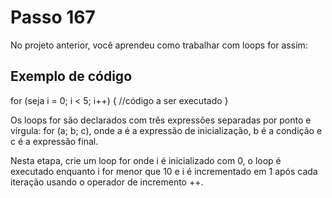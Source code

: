 # Passo 167

No projeto anterior, você aprendeu como trabalhar com loops for assim:

## Exemplo de código

for (seja i = 0; i < 5; i++) {
  //código a ser executado
}

Os loops for são declarados com três expressões separadas por ponto e vírgula: for (a; b; c), onde a é a expressão de inicialização, b é a condição e c é a expressão final.

Nesta etapa, crie um loop for onde i é inicializado com 0, o loop é executado enquanto i for menor que 10 e i é incrementado em 1 após cada iteração usando o operador de incremento ++.